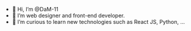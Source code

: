 - 👋 Hi, I’m @DaM-11
- 👀 I’m web designer and front-end developer.
- 🌱 I’m curious to learn new technologies such as React JS, Python, ...

<!---
DaM-11/DaM-11 is a ✨ special ✨ repository because its `README.md` (this file) appears on your GitHub profile.
You can click the Preview link to take a look at your changes.
--->
